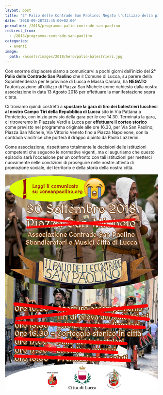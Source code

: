 ```yaml
---
layout: post
title: "2° Palio delle Contrade San Paolino: Negato l’utilizzo della piazza"
date: '2018-09-28T22:45:00+02:00'
permalink: /2018/programma-palio-contrade-san-paolino
redirect_from:
  - /2018/programma-contrade-san-paolino
categories:
  - eventi
image:
  path: /assets/images/2018/hero/palio-balestrieri.jpg
---
```


Con enorme dispiacere siamo a comunicarvi a pochi giorni dall’inizio del **2°
Palio delle Contrade San Paolino** che il Comune di Lucca, su parere della
Soprintendenza per le province di Lucca e Massa Carrara, ha **NEGATO**
l’autorizzazione all’utilizzo di Piazza San Michele come richiesto dalla nostra
associazione in data 13 Agosto 2018 per effettuare la manifestazione sopra citata.

<!-- more -->

Ci troviamo quindi costretti a **spostare la gara di tiro dei balestrieri
lucchesi al nostro Campo Tiri della Repubblica di Lucca** sito in Via Pattana a
Pontetetto, con inizio previsto della gara per le ore 14.30. Terminata la gara,
ci ritroveremo in Piazzale Verdi a Lucca per **effettuare il corteo storico**
come previsto nel programma originale alle ore 16.30, per Via San Paolino,
Piazza San Michele, Via Vittorio Veneto fino a Piazza Napoleone, con la contrada
vincitrice che porterà il drappo dipinto da Paolo Lazzerini.

Come associazione, rispettiamo totalmente le decisioni delle istituzioni
competenti che seguono le normative vigenti, ma ci auguriamo che questo episodio
sarà l’occasione per un confronto con tali istituzioni per metterci nuovamente
nelle condizioni di proseguire nelle nostre attività di promozione sociale, del
territorio e della storia della nostra città.

![volantino aggiornato](/assets/images/2018/palio-contrade/programma_v2.jpg)